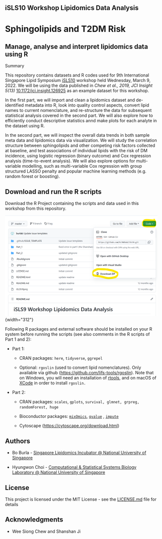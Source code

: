 ## iSLS10 Workshop Lipidomics Data Analysis

# Sphingolipids and T2DM Risk

## Manage, analyse and interpret lipidomics data using R

Summary

This repository contains datasets and R codes used for 9th International Singapore Lipid Symposium [iSLS10](https://sling.sg/news-events/isls/) workshop held Wednesday, March 9, 2022. We will be using the data published in *Chew et al., 2019, JCI Insight 5(13)* [10.1172/jci.insight.126925](https://doi.org/10.1172/jci.insight.126925) as an example dataset for this workshop.

In the first part, we will import and clean a lipidomics dataset and de-identified metadata into R, look into quality control aspects, convert lipid names to current nomenclature, and re-structure the data for subsequent statistical analysis covered in the second part. We will also explore how to efficiently conduct descriptive statistics annd make plots for each analyte in the dataset using R.

In the second part, we will inspect the overall data trends in both sample meta data and lipidomics data via visualization. We will study the correlation structure between sphingolipids and other competing risk factors collected at baseline, and test associations of individual lipids with the risk of DM incidence, using logistic regression (binary outcome) and Cox regression analysis (time-to-event analysis). We will also explore options for multi-variable modelling, such as multi-variable Cox regression with group structured LASSO penalty and popular machine learning methods (e.g. random forest or boosting).

## Download and run the R scripts

Download the R Project containing the scripts and data used in this workshop from this repository.

![](images/Screenshot%202022-03-05%20141709.png){width="312"}

Following R packages and external software should be installed on your R system before running the scripts (see also comments in the R scripts of Part 1 and 2):

-   Part 1:

    -   CRAN packages: `here`, `tidyverse`, `ggrepel`

    -   Optional: `rgoslin` (used to convert lipid nomenclatures). Only available via github (<https://github.com/lifs-tools/rgoslin>). Note that on Windows, you will need an installation of [rtools](https://cran.r-project.org/bin/windows/Rtools/), and on macOS of [XCode](https://apps.apple.com/sg/app/xcode/id497799835?mt=12) in order to install `rgoslin.`

-   Part 2:

    -   CRAN packages: `scales`, `gplots`, `survival, glmnet, grpreg, randomForest, huge`

    -   Bioconductor packages: [`mixOmics`](https://bioconductor.org/packages/release/bioc/html/mixOmics.html), [`qvalue`](https://bioconductor.org/packages/release/bioc/html/qvalue.html) , [`impute`](https://www.bioconductor.org/packages/release/bioc/html/impute.html)

    -   Cytoscape (<https://cytoscape.org/download.html>)

## Authors

-   Bo Burla - [Singapore Lipidomics Incubator \@ National University of Singapore](https://sling.sg)

-   Hyungwon Choi - [Computational & Statistical Systems Biology Laboratory \@ National University of Singapore](https://www.cssblab.org)

## License

This project is licensed under the MIT License - see the [LICENSE.md](LICENSE.md) file for details

## Acknowledgments

-   Wee Siong Chew and Shanshan Ji
